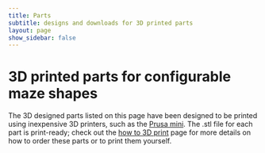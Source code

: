 ```yaml
---
title: Parts
subtitle: designs and downloads for 3D printed parts
layout: page
show_sidebar: false
---
```


# 3D printed parts for configurable maze shapes

The 3D designed parts listed on this page have been designed to be printed using inexpensive 3D printers, such as the [Prusa mini](https://www.prusa3d.com/category/original-prusa-mini/). The .stl file for each part is print-ready; check out the [how to 3D print](https://misaacson01.github.io/M3/help/howtoprint) page for more details on how to order these parts or to print them yourself. 